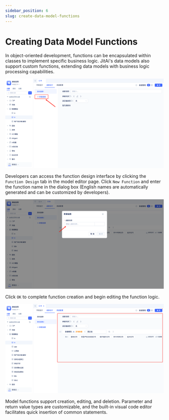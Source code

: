 ```yaml
---
sidebar_position: 6
slug: create-data-model-functions
---
```


# Creating Data Model Functions

In object-oriented development, functions can be encapsulated within classes to implement specific business logic. JitAi's data models also support custom functions, extending data models with business logic processing capabilities.

![Model Function 1](./img/model-function-1.png)

Developers can access the function design interface by clicking the `Function Design` tab in the model editor page. Click `New Function` and enter the function name in the dialog box (English names are automatically generated and can be customized by developers).

![Model Function 2](./img/model-function-2.png)

Click `OK` to complete function creation and begin editing the function logic.

![Model Function 3](./img/model-function-3.png)

Model functions support creation, editing, and deletion. Parameter and return value types are customizable, and the built-in visual code editor facilitates quick insertion of common statements.